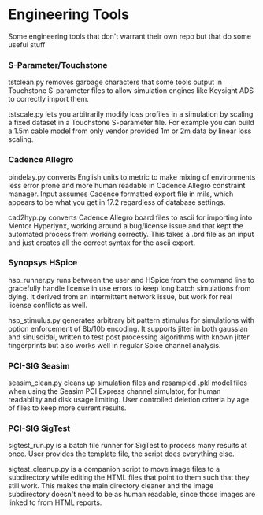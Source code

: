 # Engineering Tools
 Some engineering tools that don't warrant their own repo but that do some useful stuff

### S-Parameter/Touchstone
tstclean.py removes garbage characters that some tools output in Touchstone S-parameter files to allow simulation engines like Keysight ADS to correctly import them.

tstscale.py lets you arbitrarily modify loss profiles in a simulation by scaling a fixed dataset in a Touchstone S-parameter file. For example you can build a 1.5m cable model from only vendor provided 1m or 2m data by linear loss scaling.

### Cadence Allegro
pindelay.py converts English units to metric to make mixing of environments less error prone and more human readable in Cadence Allegro constraint manager.  Input assumes Cadence formatted export file in mils, which appears to be what you get in 17.2 regardless of database settings.

cad2hyp.py converts Cadence Allegro board files to ascii for importing into Mentor Hyperlynx, working around a bug/license issue and that kept the automated process from working correctly.  This takes a .brd file as an input and just creates all the correct syntax for the ascii export.

### Synopsys HSpice
hsp_runner.py runs between the user and HSpice from the command line to gracefully handle license in use errors to keep long batch simulations from dying.  It derived from an intermittent network issue, but work for real license conflicts as well.

hsp_stimulus.py generates arbitrary bit pattern stimulus for simulations with option enforcement of 8b/10b encoding.  It supports jitter in both gaussian and sinusoidal, written to test post processing algorithms with known jitter fingerprints but also works well in regular Spice channel analysis.

### PCI-SIG Seasim
seasim_clean.py cleans up simulation files and resampled .pkl model files when using the Seasim PCI Express channel simulator, for human readability and disk usage limiting.  User controlled deletion criteria by age of files to keep more current results.

### PCI-SIG SigTest
sigtest_run.py is a batch file runner for SigTest to process many results at once.  User provides the template file, the script does everything else.

sigtest_cleanup.py is a companion script to move image files to a subdirectory while editing the HTML files that point to them such that they still work.  This makes the main directory cleaner and the image subdirectory doesn't need to be as human readable, since those images are linked to from HTML reports.